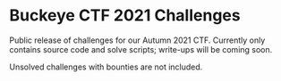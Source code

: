 # Buckeye CTF 2021 Challenges

Public release of challenges for our Autumn 2021 CTF.
Currently only contains source code and solve scripts; write-ups will be coming
soon.

Unsolved challenges with bounties are not included.
